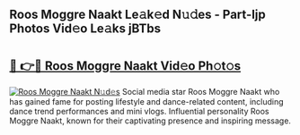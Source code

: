 ## Roos Moggre Naakt Le𝚊k𝚎d N𝚞𝚍es - Part-Ijp Photos Vid𝚎o Le𝚊ks jBTbs

# <h2><a href="http://fb6eix.evod.top/?m=Roos+Moggre+Naakt">🔗 👉🔴 Roos Moggre Naakt Vid𝚎o Ph𝚘t𝚘s</a></h2>

[![Roos Moggre Naakt N𝚞d𝚎s](https://i.imgur.com/8V9OHl7.gif)](http://fb6eix.evod.top/?m=Roos+Moggre+Naakt)
Social media star Roos Moggre Naakt who has gained fame for posting lifestyle and dance-related content, including dance trend performances and mini vlogs. Influential personality Roos Moggre Naakt, known for their captivating presence and inspiring message. 
